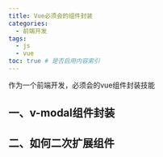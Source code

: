 ```yaml
---
title: Vue必须会的组件封装
categories:
  - 前端开发
tags:
  - js
  - vue
toc: true # 是否启用内容索引
---
```


作为一个前端开发，必须会的vue组件封装技能
## 一、v-modal组件封装


## 二、如何二次扩展组件

